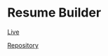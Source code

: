 # Resume Builder

[Live]('https://adrydev-resume-builder.netlify.app/')

[Repository]('https://github.com/Adrydevmateo/resume-builder')